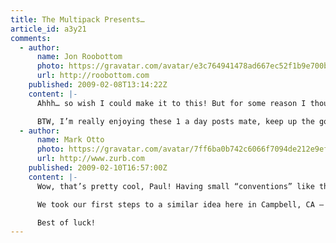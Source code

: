 ```yaml
---
title: The Multipack Presents…
article_id: a3y21
comments:
  - author:
      name: Jon Roobottom
      photo: https://gravatar.com/avatar/e3c764941478ad667ec52f1b9e700be5
      url: http://roobottom.com
    published: 2009-02-08T13:14:22Z
    content: |-
      Ahhh… so wish I could make it to this! But for some reason I thought it’d be a good idea to run 13 miles on the Sunday.

      BTW, I’m really enjoying these 1 a day posts mate, keep up the good work! You can do it!
  - author:
      name: Mark Otto
      photo: https://gravatar.com/avatar/7ff6ba0b742c6066f7094de212e9efad
      url: http://www.zurb.com
    published: 2009-02-10T16:57:00Z
    content: |-
      Wow, that’s pretty cool, Paul! Having small “conventions” like this a is great way to keep up on industry trends and build a more collaborative team of qualified professionals.

      We took our first steps to a similar idea here in Campbell, CA – it’s called the ZURBsoapbox, an open discussion about a topic. Love ideas like these; reminds me of other movements like the Refresh events and even larger conferences.

      Best of luck!
---
```


